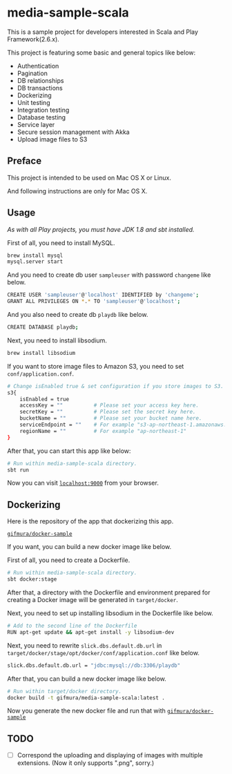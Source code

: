 # media-sample-scala

This is a sample project for developers interested in Scala and Play Framework(2.6.x).

This project is featuring some basic and general topics like below:

* Authentication
* Pagination
* DB relationships
* DB transactions
* Dockerizing
* Unit testing
* Integration testing
* Database testing
* Service layer
* Secure session management with Akka
* Upload image files to S3

## Preface

This project is intended to be used on Mac OS X or Linux.

And following instructions are only for Mac OS X.

## Usage

*As with all Play projects, you must have JDK 1.8 and sbt installed.*

First of all, you need to install MySQL.

```bash
brew install mysql
mysql.server start
```

And you need to create db user `sampleuser` with password `changeme` like below.

```bash
CREATE USER 'sampleuser'@'localhost' IDENTIFIED by 'changeme';
GRANT ALL PRIVILEGES ON *.* TO 'sampleuser'@'localhost';
```

And you also need to create db `playdb` like below.

```bash
CREATE DATABASE playdb;
```

Next, you need to install libsodium.

```bash
brew install libsodium
```

If you want to store image files to Amazon S3, you need to set `conf/application.conf`.

```bash
# Change isEnabled true & set configuration if you store images to S3.
s3{
    isEnabled = true
    accessKey = ""          # Please set your access key here.
    secretKey = ""          # Please set the secret key here.
    bucketName = ""         # Please set your bucket name here.
    serviceEndpoint = ""    # For example "s3-ap-northeast-1.amazonaws.com"
    regionName = ""         # For example "ap-northeast-1"
}
```

After that, you can start this app like below:

```bash
# Run within media-sample-scala directory.
sbt run
```

Now you can visit [`localhost:9000`](http://localhost:9000) from your browser.

## Dockerizing

Here is the repository of the app that dockerizing this app.

[`gifmura/docker-sample`](https://github.com/gifmura/docker-sample)

If you want, you can build a new docker image like below.

First of all, you need to create a Dockerfile.

```bash
# Run within media-sample-scala directory.
sbt docker:stage
```
After that, a directory with the Dockerfile and environment prepared for creating a Docker image will be generated in `target/docker`.

Next, you need to set up installing libsodium in the Dockerfile like below.

```bash
# Add to the second line of the Dockerfile
RUN apt-get update && apt-get install -y libsodium-dev
```

Next, you need to rewrite `slick.dbs.default.db.url` in `target/docker/stage/opt/docker/conf/application.conf` like below.

```bash
slick.dbs.default.db.url = "jdbc:mysql://db:3306/playdb"
```

After that, you can build a new docker image like below.

```bash
# Run within target/docker directory.
docker build -t gifmura/media-sample-scala:latest .
```

Now you generate the new docker file and run that with [`gifmura/docker-sample`](https://github.com/gifmura/docker-sample)

## TODO

- [ ] Correspond the uploading and displaying of images with multiple extensions. (Now it only supports ".png", sorry.)
